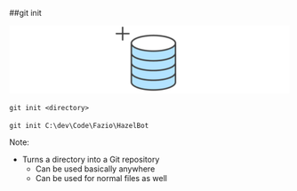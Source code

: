 ##git init

<img src="img/git-init.svg" />

```
git init <directory>

git init C:\dev\Code\Fazio\HazelBot
```

Note:
+ Turns a directory into a Git repository
    + Can be used basically anywhere
    + Can be used for normal files as well
    